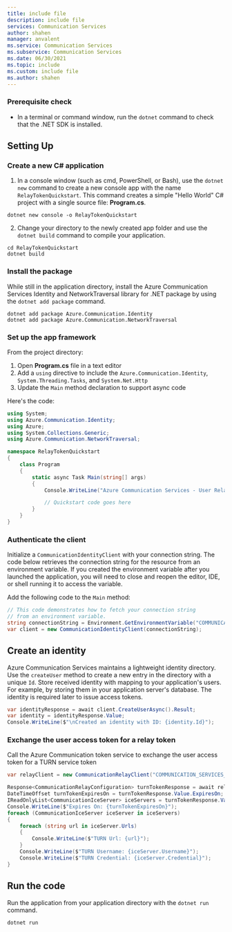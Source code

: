 ```yaml
---
title: include file
description: include file
services: Communication Services
author: shahen
manager: anvalent
ms.service: Communication Services
ms.subservice: Communication Services
ms.date: 06/30/2021
ms.topic: include
ms.custom: include file
ms.author: shahen
---
```


### Prerequisite check

- In a terminal or command window, run the `dotnet` command to check that the .NET SDK is installed.

## Setting Up

### Create a new C# application

1. In a console window (such as cmd, PowerShell, or Bash), use the `dotnet new` command to create a new console app with the name `RelayTokenQuickstart`. This command creates a simple "Hello World" C# project with a single source file: **Program.cs**.

```console
dotnet new console -o RelayTokenQuickstart
```

2. Change your directory to the newly created app folder and use the `dotnet build` command to compile your application.

```console
cd RelayTokenQuickstart
dotnet build
```

### Install the package

While still in the application directory, install the Azure Communication Services Identity and NetworkTraversal library for .NET package by using the `dotnet add package` command.

```console
dotnet add package Azure.Communication.Identity
dotnet add package Azure.Communication.NetworkTraversal
```

### Set up the app framework

From the project directory:

1. Open **Program.cs** file in a text editor
2. Add a `using` directive to include the `Azure.Communication.Identity`, `System.Threading.Tasks`, and `System.Net.Http`
3. Update the `Main` method declaration to support async code

Here's the code:

```csharp
using System;
using Azure.Communication.Identity;
using Azure;
using System.Collections.Generic;
using Azure.Communication.NetworkTraversal;

namespace RelayTokenQuickstart
{
    class Program
    {
        static async Task Main(string[] args)
        {
            Console.WriteLine("Azure Communication Services - User Relay Token Quickstart");

            // Quickstart code goes here
        }
    }
}
```

### Authenticate the client

Initialize a `CommunicationIdentityClient` with your connection string. The code below retrieves the connection string for the resource from an environment variable. If you created the environment variable after you launched the application, you will need to close and reopen the editor, IDE, or shell running it to access the variable.

Add the following code to the `Main` method:

```csharp
// This code demonstrates how to fetch your connection string
// from an environment variable.
string connectionString = Environment.GetEnvironmentVariable("COMMUNICATION_SERVICES_CONNECTION_STRING");
var client = new CommunicationIdentityClient(connectionString);
```

## Create an identity

Azure Communication Services maintains a lightweight identity directory. Use the `createUser` method to create a new entry in the directory with a unique `Id`. Store received identity with mapping to your application's users. For example, by storing them in your application server's database. The identity is required later to issue access tokens.

```csharp
var identityResponse = await client.CreateUserAsync().Result;
var identity = identityResponse.Value;
Console.WriteLine($"\nCreated an identity with ID: {identity.Id}");
```

### Exchange the user access token for a relay token

Call the Azure Communication token service to exchange the user access token for a TURN service token

```csharp
var relayClient = new CommunicationRelayClient("COMMUNICATION_SERVICES_CONNECTION_STRING");

Response<CommunicationRelayConfiguration> turnTokenResponse = await relayClient.GetRelayConfigurationAsync(identity).Result;
DateTimeOffset turnTokenExpiresOn = turnTokenResponse.Value.ExpiresOn;
IReadOnlyList<CommunicationIceServer> iceServers = turnTokenResponse.Value.IceServers;
Console.WriteLine($"Expires On: {turnTokenExpiresOn}");
foreach (CommunicationIceServer iceServer in iceServers)
{
    foreach (string url in iceServer.Urls)
    {
        Console.WriteLine($"TURN Url: {url}");
    }
    Console.WriteLine($"TURN Username: {iceServer.Username}");
    Console.WriteLine($"TURN Credential: {iceServer.Credential}");
}
```

## Run the code

Run the application from your application directory with the `dotnet run` command.

```console
dotnet run
```
